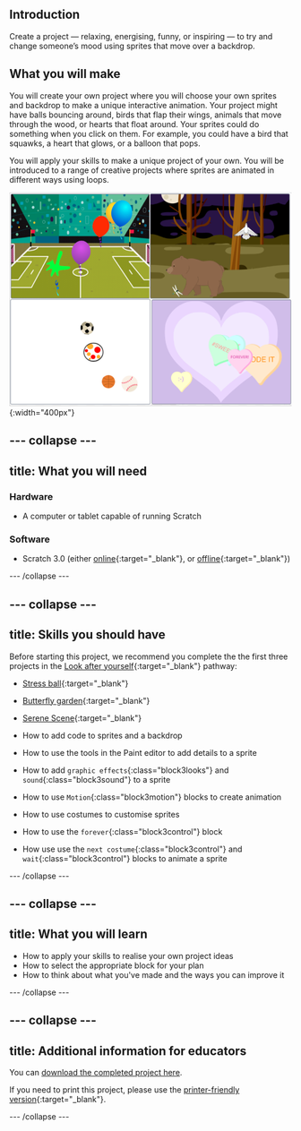 ## Introduction
Create a project — relaxing, energising, funny, or inspiring — to try and change someone’s mood using sprites that move over a backdrop.

## What you will make
You will create your own project where you will choose your own sprites and backdrop to make a unique interactive animation. Your project might have balls bouncing around, birds that flap their wings, animals that move through the wood, or hearts that float around. Your sprites could do something when you click on them. For example, you could have a bird that squawks, a heart that glows, or a balloon that pops.

You will apply your skills to make a unique project of your own. You will be introduced to a range of creative projects where sprites are animated in different ways using loops. 

![Complete project](images/showcase_static.png){:width="400px"}

--- collapse ---
---
title: What you will need
---
### Hardware

+ A computer or tablet capable of running Scratch

### Software

+ Scratch 3.0 (either [online](http://rpf.io/scratchon){:target="_blank"}, or [offline](http://rpf.io/scratchoff){:target="_blank"})

--- /collapse ---

--- collapse ---
---
title: Skills you should have
---
Before starting this project, we recommend you complete the the first three projects in the [Look after yourself](https://projects.raspberrypi.org/en/pathways/look-after-yourself){:target="_blank"} pathway: 
+ [Stress ball](https://learning-admin.raspberrypi.org/en/projects/stress-ball){:target="_blank"}
+ [Butterfly garden](https://learning-admin.raspberrypi.org/en/projects/butterfly-garden){:target="_blank"}
+ [Serene Scene](https://learning-admin.raspberrypi.org/en/projects/serene-scene){:target="_blank"}

+ How to add code to sprites and a backdrop
+ How to use the tools in the Paint editor to add details to a sprite
+ How to add `graphic effects`{:class="block3looks"} and `sound`{:class="block3sound"} to a sprite
+ How to use `Motion`{:class="block3motion"} blocks to create animation
+ How to use costumes to customise sprites
+ How to use the `forever`{:class="block3control"} block
+ How use use the `next costume`{:class="block3control"} and `wait`{:class="block3control"} blocks to animate a sprite

--- /collapse ---

--- collapse ---
---
title: What you will learn
---

+ How to apply your skills to realise your own project ideas
+ How to select the appropriate block for your plan
+ How to think about what you've made and the ways you can improve it

--- /collapse ---

--- collapse ---
---
title: Additional information for educators
---

You can [download the completed project here](http://rpf.io/p/en/make-a-difference-get).

If you need to print this project, please use the [printer-friendly version](https://projects.raspberrypi.org/en/projects/make-a-difference/print){:target="_blank"}.

--- /collapse ---


